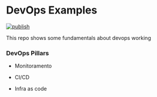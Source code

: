 # DevOps Examples

[![publish](https://github.com/RobsonAndraDev/devops-examples/actions/workflows/publish.yml/badge.svg)](https://github.com/RobsonAndraDev/devops-examples/actions/workflows/publish.yml)

This repo shows some fundamentals about devops working

### DevOps Pillars

- Monitoramento

- CI/CD

- Infra as code
